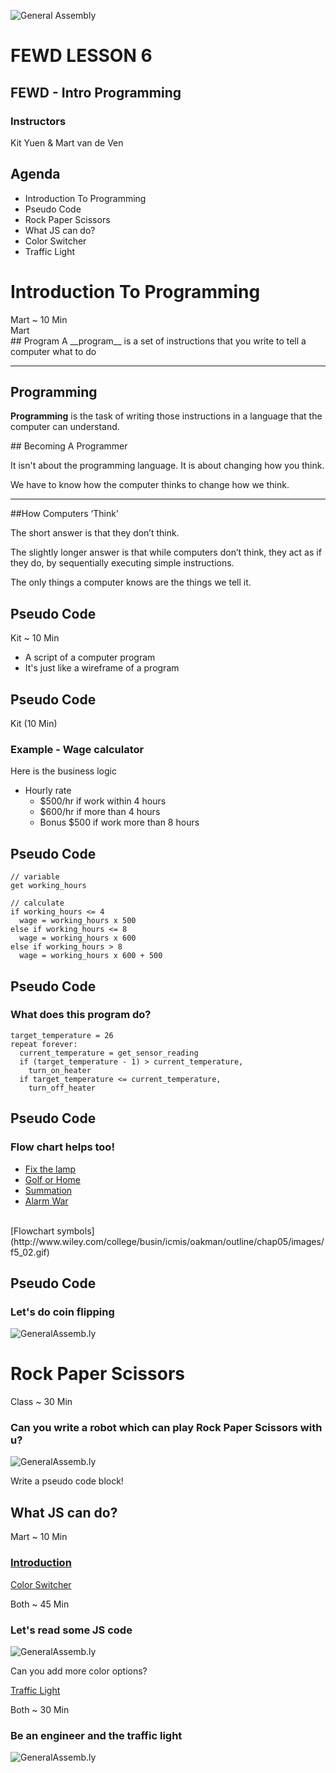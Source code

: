![General Assembly](../assets/images/ga.png)
# FEWD LESSON 6

## FEWD - Intro Programming

### Instructors
Kit Yuen & Mart van de Ven



## Agenda
<aside class="notes"></aside>

* Introduction To Programming
* Pseudo Code
* Rock Paper Scissors
* What JS can do?
* Color Switcher  
* Traffic Light



# Introduction To Programming
<aside class="notes">Mart ~ 10 Min</aside>



<aside class="notes">Mart</aside>
## Program
A __program__ is a set of instructions that you write to tell a computer what to do

---

## Programming

__Programming__ is the task of writing those instructions in a language that the computer can understand.



<aside class="notes"></aside>
## Becoming A Programmer

It isn't about the programming language. It is about changing how you think.

We have to know how the computer thinks to change how we think.

---

##How Computers ‘Think’

The short answer is that they don’t think.

The slightly longer answer is that while computers don’t think, they act as if they do, by sequentially executing simple instructions.

The only things a computer knows are the things we tell it.



## Pseudo Code
<aside class="notes">Kit ~ 10 Min</aside>

* A script of a computer program
* It's just like a wireframe of a program



## Pseudo Code
<aside class="notes">Kit (10 Min)</aside>

### Example - Wage calculator

Here is the business logic

* Hourly rate
  * $500/hr if work within 4 hours
  * $600/hr if more than 4 hours
  * Bonus $500 if work more than 8 hours



## Pseudo Code
<aside class="notes"></aside>

```
// variable
get working_hours

// calculate
if working_hours <= 4
  wage = working_hours x 500
else if working_hours <= 8
  wage = working_hours x 600
else if working_hours > 8
  wage = working_hours x 600 + 500
```



## Pseudo Code
<aside class="notes"></aside>

### What does this program do?

```
target_temperature = 26
repeat forever:
  current_temperature = get_sensor_reading
  if (target_temperature - 1) > current_temperature,
    turn_on_heater
  if target_temperature <= current_temperature,
    turn_off_heater
```



## Pseudo Code
<aside class="notes"></aside>

### Flow chart helps too!

* [Fix the lamp](http://ils.indiana.edu/faculty/smilojev/teaching/s515spring2012/2012springprojects/session11/img/flowchart1.jpg)
* [Golf or Home](http://www.pacestar.com/images/sampfc.gif)
* [Summation](http://perl-blog.berghold.net/wp-content/uploads/2013/05/flowchart1.jpg)
* [Alarm War](http://www.edrawsoft.com/images/examples/Process-Flowchart.png)

<br>
[Flowchart symbols](http://www.wiley.com/college/busin/icmis/oakman/outline/chap05/images/f5_02.gif)



## Pseudo Code
<aside class="notes"></aside>

### Let's do coin flipping

![GeneralAssemb.ly](../assets/images/icons/code_along.png)



# Rock Paper Scissors
<aside class="notes">Class ~ 30 Min</aside>

### Can you write a robot which can play Rock Paper Scissors with u?

![GeneralAssemb.ly](../assets/images/icons/exercise_icon_md.png)

Write a pseudo code block!



## What JS can do?
<aside class="notes">Mart ~ 10 Min</aside>

### [Introduction](https://generalassemb.ly/online/videos/what-can-you-do-with-javascript)



[Color Switcher](http://codepen.io/nevan/pen/kBItz)
<aside class="notes">Both ~ 45 Min</aside>

### Let's read some JS code

![GeneralAssemb.ly](../assets/images/icons/code_along.png)

Can you add more color options?



[Traffic Light](http://codepen.io/nevan/pen/shtLA)
<aside class="notes">Both ~ 30 Min</aside>

### Be an engineer and the traffic light

![GeneralAssemb.ly](../assets/images/icons/exercise_icon_md.png)
